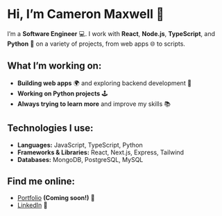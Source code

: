 # Hi, I’m **Cameron Maxwell** 👋

I’m a **Software Engineer** 💻. I work with **React**, **Node.js**, **TypeScript**, and **Python** 🐍 on a variety of projects, from web apps 🌐 to scripts.

## What I’m working on:
- **Building web apps** 🌍 and exploring backend development 🔧
- **Working on Python projects** 🕹️
- **Always trying to learn more** and improve my skills 📚

## Technologies I use:
- **Languages:** JavaScript, TypeScript, Python
- **Frameworks & Libraries:** React, Next.js, Express, Tailwind
- **Databases:** MongoDB, PostgreSQL, MySQL

## Find me online:
- [Portfolio](#) **(Coming soon!)** 🚧
- [LinkedIn](https://www.linkedin.com/in/cameron-maxwell-05a84629a/) 🔗

